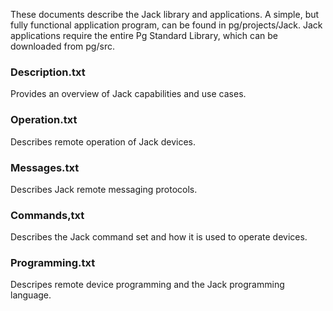 These documents describe the Jack library and applications. A simple, but fully functional application program, can be found in pg/projects/Jack. Jack 
applications require the entire Pg Standard Library, which can be downloaded from pg/src.

### Description.txt
Provides an overview of Jack capabilities and use cases.

### Operation.txt 
Describes remote operation of Jack devices.

### Messages.txt 
Describes Jack remote messaging protocols.

### Commands,txt 
Describes the Jack command set and how it is used to operate devices.

### Programming.txt 
Descripes remote device programming and the Jack programming language.
